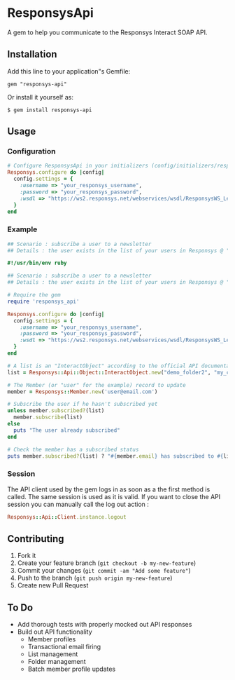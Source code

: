 # ResponsysApi

A gem to help you communicate to the Responsys Interact SOAP API.

## Installation

Add this line to your application"s Gemfile:

    gem "responsys-api"

Or install it yourself as:

    $ gem install responsys-api

## Usage
### Configuration 

```ruby
# Configure ResponsysApi in your initializers (config/initializers/responsys_api.rb):
Responsys.configure do |config|
  config.settings = {
    :username => "your_responsys_username",
    :password => "your_responsys_password",
    :wsdl => "https://ws2.responsys.net/webservices/wsdl/ResponsysWS_Level1.wsdl"
  }
end
```
### Example
```ruby
## Scenario : subscribe a user to a newsletter
## Details : the user exists in the list of your users in Responsys @ "the_folder_containing_the_list/my_customers_list". He just decided to subscribe so let's update his status !

#!/usr/bin/env ruby

## Scenario : subscribe a user to a newsletter
## Details : the user exists in the list of your users in Responsys @ "the_folder_containing_the_list/my_customers_list". He just decided to subscribe so let's update his status !

# Require the gem
require 'responsys_api'

Responsys.configure do |config|
  config.settings = {
    :username => "your_responsys_username",
    :password => "your_responsys_password",
    :wsdl => "https://ws2.responsys.net/webservices/wsdl/ResponsysWS_Level1.wsdl"
  }
end

# A list is an "InteractObject" according to the official API documentation
list = Responsys::Api::Object::InteractObject.new("demo_folder2", "my_customers")

# The Member (or "user" for the example) record to update
member = Responsys::Member.new('user@email.com')

# Subscribe the user if he hasn't subscribed yet
unless member.subscribed?(list)
  member.subscribe(list)
else
  puts "The user already subscribed"
end

# Check the member has a subscribed status
puts member.subscribed?(list) ? "#{member.email} has subscribed to #{list.objectName}" : "An error happened"
```
### Session
The API client used by the gem logs in as soon as a the first method is called. The same session is used as it is valid. If you want to close the API session you can manually call the log out action :

```ruby
Responsys::Api::Client.instance.logout
```

## Contributing

1. Fork it
2. Create your feature branch (`git checkout -b my-new-feature`)
3. Commit your changes (`git commit -am "Add some feature"`)
4. Push to the branch (`git push origin my-new-feature`)
5. Create new Pull Request

## To Do
* Add thorough tests with properly mocked out API responses
* Build out API functionality
  * Member profiles
  * Transactional email firing
  * List management
  * Folder management
  * Batch member profile updates
